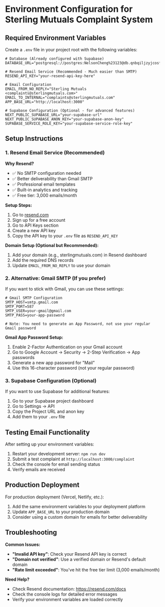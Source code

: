 # Environment Configuration for Sterling Mutuals Complaint System

## Required Environment Variables

Create a `.env` file in your project root with the following variables:

```env
# Database (Already configured with Supabase)
DATABASE_URL="postgresql://postgres:NelsonCheng%23123@db.qnbqiljzyjcosfmumbqz.supabase.co:5432/postgres"

# Resend Email Service (Recommended - Much easier than SMTP)
RESEND_API_KEY="your-resend-api-key-here"

# Email Configuration
EMAIL_FROM_NO_REPLY="Sterling Mutuals <complaints@sterlingmutuals.com>"
EMAIL_TO_INTERNAL="complaints@sterlingmutuals.com"
APP_BASE_URL="http://localhost:3000"

# Supabase Configuration (Optional - for advanced features)
NEXT_PUBLIC_SUPABASE_URL="your-supabase-url"
NEXT_PUBLIC_SUPABASE_ANON_KEY="your-supabase-anon-key"
SUPABASE_SERVICE_ROLE_KEY="your-supabase-service-role-key"
```

## Setup Instructions

### 1. Resend Email Service (Recommended)

**Why Resend?**
- ✅ No SMTP configuration needed
- ✅ Better deliverability than Gmail SMTP
- ✅ Professional email templates
- ✅ Built-in analytics and tracking
- ✅ Free tier: 3,000 emails/month

**Setup Steps:**
1. Go to [resend.com](https://resend.com)
2. Sign up for a free account
3. Go to API Keys section
4. Create a new API key
5. Copy the API key to your `.env` file as `RESEND_API_KEY`

**Domain Setup (Optional but Recommended):**
1. Add your domain (e.g., sterlingmutuals.com) in Resend dashboard
2. Add the required DNS records
3. Update `EMAIL_FROM_NO_REPLY` to use your domain

### 2. Alternative: Gmail SMTP (If you prefer)

If you want to stick with Gmail, you can use these settings:

```env
# Gmail SMTP Configuration
SMTP_HOST=smtp.gmail.com
SMTP_PORT=587
SMTP_USER=your-gmail@gmail.com
SMTP_PASS=your-app-password

# Note: You need to generate an App Password, not use your regular Gmail password
```

**Gmail App Password Setup:**
1. Enable 2-Factor Authentication on your Gmail account
2. Go to Google Account → Security → 2-Step Verification → App passwords
3. Generate a new app password for "Mail"
4. Use this 16-character password (not your regular password)

### 3. Supabase Configuration (Optional)

If you want to use Supabase for additional features:

1. Go to your Supabase project dashboard
2. Go to Settings → API
3. Copy the Project URL and anon key
4. Add them to your `.env` file

## Testing Email Functionality

After setting up your environment variables:

1. Restart your development server: `npm run dev`
2. Submit a test complaint at `http://localhost:3000/complaint`
3. Check the console for email sending status
4. Verify emails are received

## Production Deployment

For production deployment (Vercel, Netlify, etc.):

1. Add the same environment variables to your deployment platform
2. Update `APP_BASE_URL` to your production domain
3. Consider using a custom domain for emails for better deliverability

## Troubleshooting

**Common Issues:**
- **"Invalid API key"**: Check your Resend API key is correct
- **"Domain not verified"**: Use a verified domain or Resend's default domain
- **"Rate limit exceeded"**: You've hit the free tier limit (3,000 emails/month)

**Need Help?**
- Check Resend documentation: https://resend.com/docs
- Check the console logs for detailed error messages
- Verify your environment variables are loaded correctly
